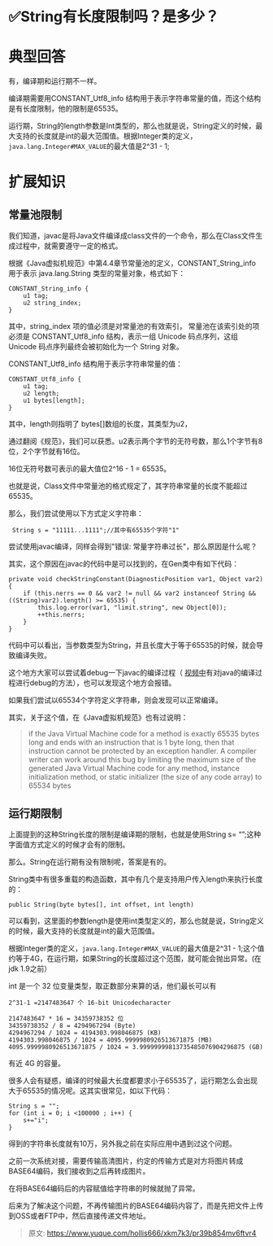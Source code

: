 # ✅String有长度限制吗？是多少？

# 典型回答


有，编译期和运行期不一样。



编译期需要用CONSTANT_Utf8_info 结构用于表示字符串常量的值，而这个结构是有长度限制，他的限制是65535。



运行期，String的length参数是Int类型的，那么也就是说，String定义的时候，最大支持的长度就是int的最大范围值。根据Integer类的定义，`java.lang.Integer#MAX_VALUE`的最大值是2^31 - 1;





# 扩展知识


## 常量池限制


我们知道，javac是将Java文件编译成class文件的一个命令，那么在Class文件生成过程中，就需要遵守一定的格式。



根据《Java虚拟机规范》中第4.4章节常量池的定义，CONSTANT_String_info 用于表示 java.lang.String 类型的常量对象，格式如下：



```plain
CONSTANT_String_info {
    u1 tag;
    u2 string_index;
}
```



其中，string_index 项的值必须是对常量池的有效索引， 常量池在该索引处的项必须是 CONSTANT_Utf8_info 结构，表示一组 Unicode 码点序列，这组 Unicode 码点序列最终会被初始化为一个 String 对象。



CONSTANT_Utf8_info 结构用于表示字符串常量的值：



```plain
CONSTANT_Utf8_info {
    u1 tag;
    u2 length;
    u1 bytes[length];
}
```



其中，length则指明了 bytes[]数组的长度，其类型为u2，



通过翻阅《规范》，我们可以获悉。u2表示两个字节的无符号数，那么1个字节有8位，2个字节就有16位。



16位无符号数可表示的最大值位2^16 - 1 = 65535。



也就是说，Class文件中常量池的格式规定了，其字符串常量的长度不能超过65535。



那么，我们尝试使用以下方式定义字符串：



```plain
 String s = "11111...1111";//其中有65535个字符"1"
```



尝试使用javac编译，同样会得到"错误: 常量字符串过长"，那么原因是什么呢？

其实，这个原因在javac的代码中是可以找到的，在Gen类中有如下代码：



```plain
private void checkStringConstant(DiagnosticPosition var1, Object var2) {
    if (this.nerrs == 0 && var2 != null && var2 instanceof String && ((String)var2).length() >= 65535) {
        this.log.error(var1, "limit.string", new Object[0]);
        ++this.nerrs;
    }
}
```



代码中可以看出，当参数类型为String，并且长度大于等于65535的时候，就会导致编译失败。



这个地方大家可以尝试着debug一下javac的编译过程（ [视频中](https://www.bilibili.com/video/BV1uK4y1t7H1/?spm_id_from=333.999.0.0)有对java的编译过程进行debug的方法），也可以发现这个地方会报错。



如果我们尝试以65534个字符定义字符串，则会发现可以正常编译。



其实，关于这个值，在《Java虚拟机规范》也有过说明：



> if the Java Virtual Machine code for a method is exactly 65535 bytes long and ends with an instruction that is 1 byte long, then that instruction cannot be protected by an exception handler. A compiler writer can work around this bug by limiting the maximum size of the generated Java Virtual Machine code for any method, instance initialization method, or static initializer (the size of any code array) to 65534 bytes
>



## 运行期限制




上面提到的这种String长度的限制是编译期的限制，也就是使用String s= “”;这种字面值方式定义的时候才会有的限制。



那么。String在运行期有没有限制呢，答案是有的。



String类中有很多重载的构造函数，其中有几个是支持用户传入length来执行长度的：



```plain
public String(byte bytes[], int offset, int length)
```



可以看到，这里面的参数length是使用int类型定义的，那么也就是说，String定义的时候，最大支持的长度就是int的最大范围值。



根据Integer类的定义，`java.lang.Integer#MAX_VALUE`的最大值是2^31 - 1;这个值约等于4G，在运行期，如果String的长度超过这个范围，就可能会抛出异常。(在jdk 1.9之前）



int 是一个 32 位变量类型，取正数部分来算的话，他们最长可以有



```plain
2^31-1 =2147483647 个 16-bit Unicodecharacter

2147483647 * 16 = 34359738352 位
34359738352 / 8 = 4294967294 (Byte)
4294967294 / 1024 = 4194303.998046875 (KB)
4194303.998046875 / 1024 = 4095.9999980926513671875 (MB)
4095.9999980926513671875 / 1024 = 3.99999999813735485076904296875 (GB)
```



有近 4G 的容量。



很多人会有疑惑，编译的时候最大长度都要求小于65535了，运行期怎么会出现大于65535的情况呢。这其实很常见，如以下代码：



```plain
String s = "";
for (int i = 0; i <100000 ; i++) {
    s+="i";
}
```



得到的字符串长度就有10万，另外我之前在实际应用中遇到过这个问题。



之前一次系统对接，需要传输高清图片，约定的传输方式是对方将图片转成BASE64编码，我们接收到之后再转成图片。



在将BASE64编码后的内容赋值给字符串的时候就抛了异常。



后来为了解决这个问题，不再传输图片的BASE64编码内容了，而是先把文件上传到OSS或者FTP中，然后直接传递文件地址。





> 原文: <https://www.yuque.com/hollis666/xkm7k3/pr39b854mv6ftvr4>